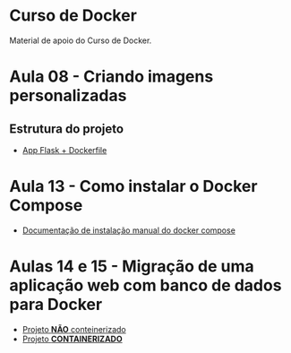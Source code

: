 # Curso de Docker
Material de apoio do Curso de Docker.

# Aula 08 - Criando imagens personalizadas

## Estrutura do projeto
* [App Flask + Dockerfile](https://github.com/lucasfv1/flask_app_imagem_curso_docker)


# Aula 13 - Como instalar o Docker Compose

* [Documentação de instalação manual do docker compose](https://docs.docker.com/compose/install/linux/)

# Aulas 14 e 15 - Migração de uma aplicação web com banco de dados para Docker 

* [Projeto **NÃO** conteinerizado](https://github.com/lucasfv1/form_contato_nao_conteinerizado_curso_docker)
* [Projeto **CONTAINERIZADO**](https://github.com/lucasfv1/form_contato_conteinerizado_curso_docker)
